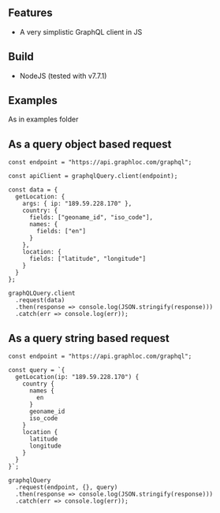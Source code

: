 ## Features

* A very simplistic GraphQL client in JS

## Build

* NodeJS (tested with v7.7.1)

## Examples

As in examples folder

## As a query object based request

```
const endpoint = "https://api.graphloc.com/graphql";

const apiClient = graphqlQuery.client(endpoint);

const data = {
  getLocation: {
    args: { ip: "189.59.228.170" },
    country: {
      fields: ["geoname_id", "iso_code"],
      names: {
        fields: ["en"]
      }
    },
    location: {
      fields: ["latitude", "longitude"]
    }
  }
};

graphQLQuery.client
  .request(data)
  .then(response => console.log(JSON.stringify(response)))
  .catch(err => console.log(err));
```

## As a query string based request

```
const endpoint = "https://api.graphloc.com/graphql";

const query = `{
  getLocation(ip: "189.59.228.170") {
    country {
      names {
        en
      }
      geoname_id
      iso_code
    }
    location {
      latitude
      longitude
    }
  }
}`;

graphqlQuery
  .request(endpoint, {}, query)
  .then(response => console.log(JSON.stringify(response)))
  .catch(err => console.log(err));
```
